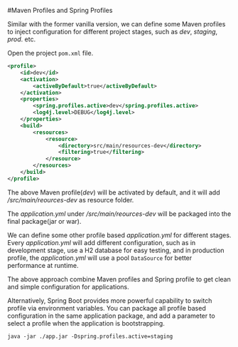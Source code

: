 #Maven Profiles and Spring Profiles

Similar with the former vanilla version, we can define some Maven profiles to inject configuration for different project stages, such as *dev*, *staging*, *prod*. etc.

Open the project `pom.xml` file.

```xml
<profile>
	<id>dev</id>
	<activation>
		<activeByDefault>true</activeByDefault>
	</activation>
	<properties>
		<spring.profiles.active>dev</spring.profiles.active>
		<log4j.level>DEBUG</log4j.level>
	</properties>
	<build>
		<resources>
			<resource>
				<directory>src/main/resources-dev</directory>
				<filtering>true</filtering>
			</resource>
		</resources>
	</build>
</profile>
```

The above Maven profile(*dev*) will be activated by default, and it will add */src/main/reources-dev* as resource folder.

The *application.yml* under */src/main/reources-dev* will be packaged into the final package(jar or war).

We can define some other profile based *application.yml* for different stages. Every *application.yml* will add different configuration, such as in development stage, use a H2 database for easy testing, and in production profile, the *application.yml* will use a pool `DataSource` for better performance at runtime.

The above approach combine Maven profiles and Spring profile to get clean and simple configuration for applications.

Alternatively, Spring Boot provides more powerful capability to switch profile via environment variables. You can package all profile based configuration in the same application package, and add a parameter to select a profile when the application is bootstrapping.

```
java -jar ./app.jar -Dspring.profiles.active=staging
```


